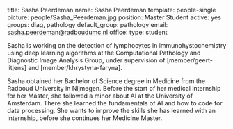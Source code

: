 title: Sasha Peerdeman
name: Sasha Peerdeman
template: people-single
picture: people/Sasha_Peerdeman.jpg
position: Master Student
active: yes
groups: diag, pathology
default_group: pathology
email: sasha.peerdeman@radboudumc.nl
office: 
type: student

Sasha is working on the detection of lymphocytes in immunohystochemistry using deep learning algorithms at the Computational Pathology and Diagnostic Image Analysis Group, under supervision of [member/geert-litjens] and [member/khrystyna-faryna].

Sasha obtained her Bachelor of Science degree in Medicine from the Radboud University in Nijmegen. Before the start of her medical internship for her Master, she followed a minor about AI at the University of Amsterdam. There she learned the fundamentals of AI and how to code for data processing. She wants to improve the skills she has learned with an internship, before she continues her Medicine Master.
